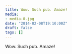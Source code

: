 ```yaml
---
title: Wow. Such pub. Amaze!
media:
- media-0.jpg
date: "2014-02-08T19:10:00Z"
draft: false
tags: []
---
```

Wow. Such pub. Amaze\!
